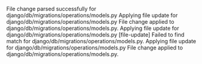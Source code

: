 File change parsed successfully for django/db/migrations/operations/models.py
Applying file update for django/db/migrations/operations/models.py
File change applied to django/db/migrations/operations/models.py.
Applying file update for django/db/migrations/operations/models.py
[file-update] Failed to find match for django/db/migrations/operations/models.py.
Applying file update for django/db/migrations/operations/models.py
File change applied to django/db/migrations/operations/models.py.
